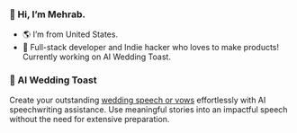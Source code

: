 ### 👋 Hi, I’m Mehrab.
- 🌎 I’m from United States.
- 🚀 Full-stack developer and Indie hacker who loves to make products! Currently working on AI Wedding Toast.

### 💒 AI Wedding Toast
Create your outstanding [wedding speech or vows](https://aiweddingtoast.com) effortlessly with AI speechwriting assistance. Use meaningful stories into an impactful speech without the need for extensive preparation. 


<!---
MehrabAI/MehrabAI is a ✨ special ✨ repository because its `README.md` (this file) appears on your GitHub profile.
You can click the Preview link to take a look at your changes.
--->
